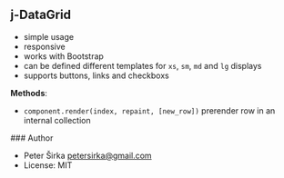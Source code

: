 ## j-DataGrid

- simple usage
- responsive
- works with Bootstrap
- can be defined different templates for `xs`, `sm`, `md` and `lg` displays
- supports buttons, links and checkboxs

__Methods__:

- `component.render(index, repaint, [new_row])` prerender row in an internal collection

### Author

- Peter Širka <petersirka@gmail.com>
- License: MIT